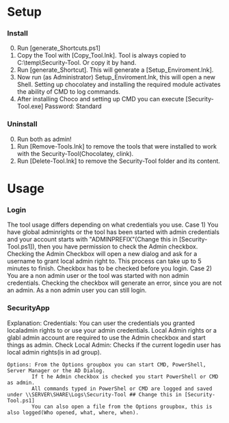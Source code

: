 # Setup #

### Install ###
0) Run [generate_Shortcuts.ps1]
1) Copy the Tool with [Copy_Tool.lnk]. Tool is always copied to C:\temp\Security-Tool. Or copy it by hand.
2) Run [generate_Shortcut]. This will generate a [Setup_Enviroment.lnk].
3) Now run (as Administrator) Setup_Enviroment.lnk, this will open a new Shell.
	Setting up chocolatey and installing the required module activates the ability of CMD to log commands.
4) After installing Choco and setting up CMD you can execute [Security-Tool.exe] Password: Standard

### Uninstall ###
0) Run both as admin!
1) Run [Remove-Tools.lnk] to remove the tools that were installed to work with the Security-Tool(Chocolatey, clink).
2) Run [Delete-Tool.lnk] to remove the Security-Tool folder and its content.

# Usage #

### Login ###
The tool usage differs depending on what credentials you use.
 Case 1) You have global adminrights or the tool has been started with admin credentials and your account starts with "ADMINPREFIX"(Change this in [Security-Tool.ps1]), then you have permission to check the Admin checkbox.
	Checking the Admin Checkbox will open a new dialog and ask for a username to grant local admin right to. This process can take up to 5 minutes to finish.
	Checkbox has to be checked before you login.
 Case 2) You are a non admin user or the tool was started with non admin credentials.
	Checking the checkbox will generate an error, since you are not an admin.
	As a non admin user you can still login.
	
### SecurityApp ###
Explanation:
	Credentials: You can user the credentials you granted localadmin rights to or use your admin credentials.
				Local Admin rights or a glabl admin account are required to use the Admin checkbox and start things as admin.
	Check Local Admin: Checks if the current logedin user has local admin rights(is in ad group).
	
	Options: From the Options groupbox you can start CMD, PowerShell, Server Manager or the AD Dialog.
			If t he Admin checkbox is checked you start PowerShell or CMD as admin.
			All commands typed in PowerShel or CMD are logged and saved under \\SERVER\SHARE\Logs\Security-Tool ## Change this in [Security-Tool.ps1]
			You can also open a file from the Options groupbox, this is also logged(Who opened, what, where, when).
